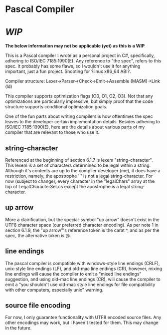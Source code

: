 # Pascal Compiler

# ***WIP***

**The below information may not be applicable (yet) as this is a WIP**

This is a Pascal compiler I wrote as a personal project in C#, specifically, adhering to ISO/IEC 7185:1990(E).
Any reference to "the spec", refers to this spec.
It probably has some flaws, so I wouldn't use it for anything important, just a fun project.
Shooting for ?linux x86_64 ABI?.

Compiler structure:
Lexer->Parser->Check->Emit->Assemble (MASM)->Link (ld)

This compiler supports optimization flags (O0, O1, O2, O3). Not that any optimizations are particularly impressive, but simply
proof that the code structure supports conditional optimization goals.

One of the fun parts about writing compilers is how oftentimes the spec leaves to the developer certain implementation details.
Besides adhering to ISO/IEC 7185:1990(E), here are the details about various parts of my compiler that are relevant to those who use it.

## string-character

Referenced at the beginning of section 6.1.7 is lexem "string-character". This lexem is a set of characters determined to be legal within a string.
Although it's contents are up to the compiler developer (me), it does have a restriction, namely, the apostrophe ''' is not a legal string-character.
For now (subject to change), every character in the "legalChars" array at the top of LegalCharacterSet.cs except the apostrophe is a legal string-character.

## up arrow

More a clairification, but the special-symbol "up arrow" doesn't exist in the UTF8 character space (our preferred character encoding).
As per note 1 in section 6.1.9, the "up arrow"'s reference token is the carat ^, and as per the spec, the alternative token is @.

## line endings

The pascal compiler is compatible with windows-style line endings (CRLF), unix-style line endings (LF), and old-mac line endings (CR),
however, mixing line endings will cause the compiler to emit a "mixed line endings" suggestion, and using old-mac line endings (CR), will
cause the compiler to emit a "you shouldn't use old-mac style line endings for file compatibility with other computers, especially unix" warning.

## source file encoding

For now, I only guarantee functionality with UTF8 encoded source files. Any other encodings may work, but I haven't tested for them.
This may change in the future.